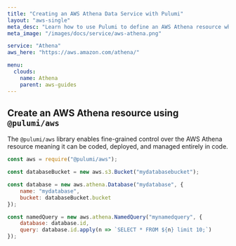 ```yaml
---
title: "Creating an AWS Athena Data Service with Pulumi"
layout: "aws-single"
meta_desc: "Learn how to use Pulumi to define an AWS Athena resource which can then be deployed to AWS and managed as infrastructure as code."
meta_image: "/images/docs/service/aws-athena.png"

service: "Athena"
aws_here: "https://aws.amazon.com/athena/"

menu:
  clouds:
    name: Athena
    parent: aws-guides
---
```


## Create an AWS Athena resource using `@pulumi/aws`

The `@pulumi/aws` library enables fine-grained control over the AWS Athena resource meaning it can be coded, deployed, and managed entirely in code.

```javascript
const aws = require("@pulumi/aws");

const databaseBucket = new aws.s3.Bucket("mydatabasebucket");

const database = new aws.athena.Database("mydatabase", {
    name: "mydatabase",
    bucket: databaseBucket.bucket
});

const namedQuery = new aws.athena.NamedQuery("mynamedquery", {
    database: database.id,
    query: database.id.apply(n => `SELECT * FROM ${n} limit 10;`)
});
```
